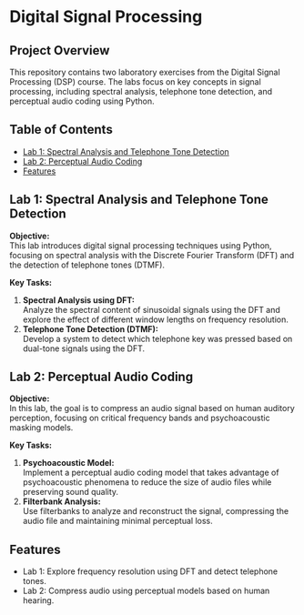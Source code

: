 # Digital Signal Processing

## Project Overview

This repository contains two laboratory exercises from the Digital Signal Processing (DSP) course. The labs focus on key concepts in signal processing, including spectral analysis, telephone tone detection, and perceptual audio coding using Python.

## Table of Contents
- [Lab 1: Spectral Analysis and Telephone Tone Detection](#lab-1-spectral-analysis-and-telephone-tone-detection)
- [Lab 2: Perceptual Audio Coding](#lab-2-perceptual-audio-coding)
- [Features](#features)

## Lab 1: Spectral Analysis and Telephone Tone Detection

**Objective:**  
This lab introduces digital signal processing techniques using Python, focusing on spectral analysis with the Discrete Fourier Transform (DFT) and the detection of telephone tones (DTMF).

**Key Tasks:**
1. **Spectral Analysis using DFT:**  
   Analyze the spectral content of sinusoidal signals using the DFT and explore the effect of different window lengths on frequency resolution.
2. **Telephone Tone Detection (DTMF):**  
   Develop a system to detect which telephone key was pressed based on dual-tone signals using the DFT.

## Lab 2: Perceptual Audio Coding

**Objective:**  
In this lab, the goal is to compress an audio signal based on human auditory perception, focusing on critical frequency bands and psychoacoustic masking models.

**Key Tasks:**
1. **Psychoacoustic Model:**  
   Implement a perceptual audio coding model that takes advantage of psychoacoustic phenomena to reduce the size of audio files while preserving sound quality.
2. **Filterbank Analysis:**  
   Use filterbanks to analyze and reconstruct the signal, compressing the audio file and maintaining minimal perceptual loss.

## Features 
- Lab 1: Explore frequency resolution using DFT and detect telephone tones.
- Lab 2: Compress audio using perceptual models based on human hearing.
